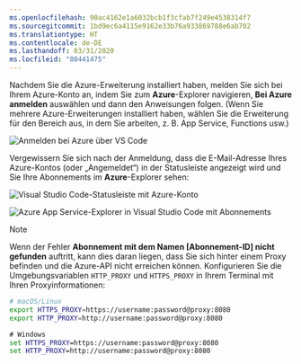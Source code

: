 ```yaml
---
ms.openlocfilehash: 90ac4162e1a6032bcb1f3cfab7f249e4538314f7
ms.sourcegitcommit: 1bd9ec6a4115e9162e33b76a933869788e6ab702
ms.translationtype: HT
ms.contentlocale: de-DE
ms.lasthandoff: 03/31/2020
ms.locfileid: "80441475"
---
```

Nachdem Sie die Azure-Erweiterung installiert haben, melden Sie sich bei Ihrem Azure-Konto an, indem Sie zum **Azure**-Explorer navigieren, **Bei Azure anmelden** auswählen und dann den Anweisungen folgen. (Wenn Sie mehrere Azure-Erweiterungen installiert haben, wählen Sie die Erweiterung für den Bereich aus, in dem Sie arbeiten, z. B. App Service, Functions usw.)

![Anmelden bei Azure über VS Code](../media/deploy-azure/sign-in-to-azure-through-visual-studio-code.png)

Vergewissern Sie sich nach der Anmeldung, dass die E-Mail-Adresse Ihres Azure-Kontos (oder „Angemeldet“) in der Statusleiste angezeigt wird und Sie Ihre Abonnements im **Azure**-Explorer sehen:

![Visual Studio Code-Statusleiste mit Azure-Konto](../media/deploy-azure/azure-account-status-bar-in-visual-studio-code.png)

![Azure App Service-Explorer in Visual Studio Code mit Abonnements](../media/deploy-azure/view-azure-subscription-in-visual-studio-code-app-service-explorer.png)

> [!NOTE]
> Wenn der Fehler **Abonnement mit dem Namen [Abonnement-ID] nicht gefunden** auftritt, kann dies daran liegen, dass Sie sich hinter einem Proxy befinden und die Azure-API nicht erreichen können. Konfigurieren Sie die Umgebungsvariablen `HTTP_PROXY` und `HTTPS_PROXY` in Ihrem Terminal mit Ihren Proxyinformationen:
>
> ```bash
> # macOS/Linux
> export HTTPS_PROXY=https://username:password@proxy:8080
> export HTTP_PROXY=http://username:password@proxy:8080
> ```
>
> ```cmd
> # Windows
> set HTTPS_PROXY=https://username:password@proxy:8080
> set HTTP_PROXY=http://username:password@proxy:8080
> ```
